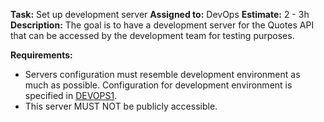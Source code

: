 
**Task:** Set up development server
**Assigned to:** DevOps
**Estimate:** 2 - 3h
**Description:** The goal is to have a development server for the Quotes API that can be accessed by the 
development team for testing purposes.  

**Requirements:**
- Servers configuration must resemble development environment as much as possible.
  Configuration for development environment is specified in [DEVOPS1](https://github.com/evodevo/quotes_api/tree/master/doc/task_devops1.md).
- This server MUST NOT be publicly accessible. 
